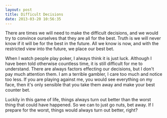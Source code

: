 ```yaml
---
layout: post
title: Difficult Decisions
date: 2013-03-20 10:56:35
---
```


There are times we will need to make the difficult decisions, and we would try to convince ourselves that they are all for the best. Truth is we will never know if it will be for the best in the future. All we know is now, and with the restricted view into the future, we place our best bet. 

When I watch people play poker, I always think it is just luck. Although I have been told otherwise countless time, it is still difficult for me to understand. There are always factors effecting our decisions, but I don't pay much attention them. I am a terrible gambler, I care too much and notice too less. If you are playing against me, you would see everything on my face, then it's only sensible that you take them away and make your best counter bet. 

Luckily in this game of life, things always turn out better than the worst thing that could have happened. So we can to just go nuts, bet away. If I prepare for the worst, things would always turn out better, right?